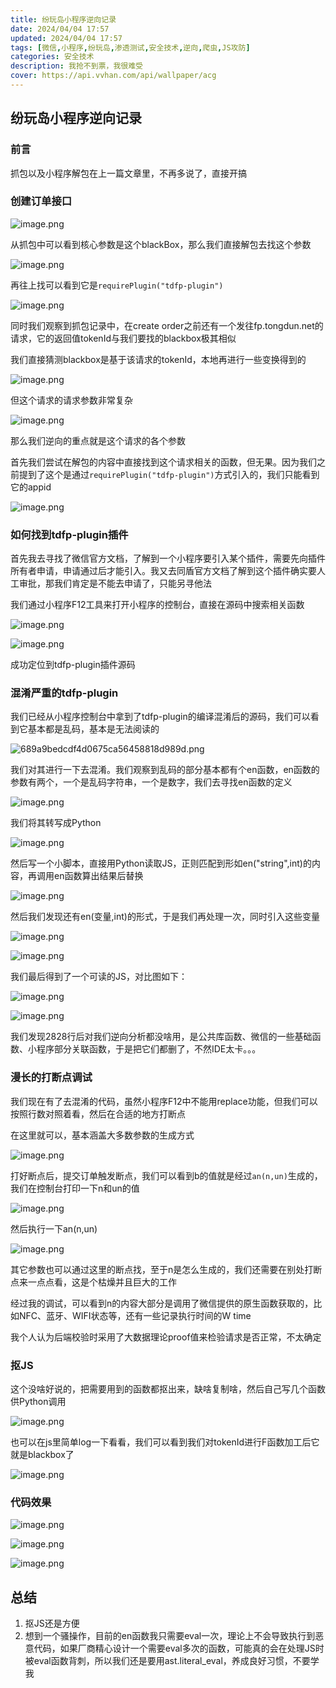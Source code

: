 ```yaml
---
title: 纷玩岛小程序逆向记录
date: 2024/04/04 17:57
updated: 2024/04/04 17:57
tags: [微信,小程序,纷玩岛,渗透测试,安全技术,逆向,爬虫,JS攻防]
categories: 安全技术
description: 我抢不到票，我很难受
cover: https://api.vvhan.com/api/wallpaper/acg
---
```


## 纷玩岛小程序逆向记录

### 前言

抓包以及小程序解包在上一篇文章里，不再多说了，直接开搞

### 创建订单接口

![image.png](https://s2.loli.net/2024/04/04/aMIEdRylXCr5jDp.png)

从抓包中可以看到核心参数是这个blackBox，那么我们直接解包去找这个参数

![image.png](https://s2.loli.net/2024/04/04/gyEAev6mLNH2sz4.png)

再往上找可以看到它是`requirePlugin("tdfp-plugin")`

![image.png](https://s2.loli.net/2024/04/04/iFzGpnPsA7gUvt2.png)

同时我们观察到抓包记录中，在create order之前还有一个发往fp.tongdun.net的请求，它的返回值tokenId与我们要找的blackbox极其相似

我们直接猜测blackbox是基于该请求的tokenId，本地再进行一些变换得到的

![image.png](https://s2.loli.net/2024/04/04/6CIYUzTx5ApSQrF.png)

但这个请求的请求参数非常复杂

![image.png](https://s2.loli.net/2024/04/04/FpPZE2RO3XGtjgu.png)

那么我们逆向的重点就是这个请求的各个参数

首先我们尝试在解包的内容中直接找到这个请求相关的函数，但无果。因为我们之前提到了这个是通过`requirePlugin("tdfp-plugin")`方式引入的，我们只能看到它的appid

![image.png](https://s2.loli.net/2024/04/04/oWx1j3eOiAHZ9Pf.png)

### 如何找到tdfp-plugin插件

首先我去寻找了微信官方文档，了解到一个小程序要引入某个插件，需要先向插件所有者申请，申请通过后才能引入。我又去同盾官方文档了解到这个插件确实要人工审批，那我们肯定是不能去申请了，只能另寻他法

我们通过小程序F12工具来打开小程序的控制台，直接在源码中搜索相关函数

![image.png](https://s2.loli.net/2024/04/04/vL4Ow7RWazUqsVQ.png)

![image.png](https://s2.loli.net/2024/04/04/Veqd9sWIjy2HfUl.png)

成功定位到tdfp-plugin插件源码




### 混淆严重的tdfp-plugin

我们已经从小程序控制台中拿到了tdfp-plugin的编译混淆后的源码，我们可以看到它基本都是乱码，基本是无法阅读的

![689a9bedcdf4d0675ca56458818d989d.png](https://s2.loli.net/2024/04/04/WwMr48sbKFRnl1x.png)

我们对其进行一下去混淆。我们观察到乱码的部分基本都有个en函数，en函数的参数有两个，一个是乱码字符串，一个是数字，我们去寻找en函数的定义

![image.png](https://s2.loli.net/2024/04/04/dUNyjmnHOe8I2uQ.png)

我们将其转写成Python

![image.png](https://s2.loli.net/2024/04/04/xmOMs3DElibWc8S.png)

然后写一个小脚本，直接用Python读取JS，正则匹配到形如en("string",int)的内容，再调用en函数算出结果后替换

![image.png](https://s2.loli.net/2024/04/04/JAWk4Njq5K8g61S.png)

然后我们发现还有en(变量,int)的形式，于是我们再处理一次，同时引入这些变量

![image.png](https://s2.loli.net/2024/04/04/ZB2khanKUFGsEl4.png)

![image.png](https://s2.loli.net/2024/04/04/cqW96vjpNeoORbV.png)

我们最后得到了一个可读的JS，对比图如下：

![image.png](https://s2.loli.net/2024/04/04/xlGWtz8mIroDZPA.png)

![image.png](https://s2.loli.net/2024/04/04/rLyR9xoi1zuHpK6.png)

我们发现2828行后对我们逆向分析都没啥用，是公共库函数、微信的一些基础函数、小程序部分关联函数，于是把它们都删了，不然IDE太卡。。。


### 漫长的打断点调试

我们现在有了去混淆的代码，虽然小程序F12中不能用replace功能，但我们可以按照行数对照着看，然后在合适的地方打断点

在这里就可以，基本涵盖大多数参数的生成方式

![image.png](https://s2.loli.net/2024/04/06/DI4HPlFsnfmw6y9.png)

打好断点后，提交订单触发断点，我们可以看到b的值就是经过`an(n,un)`生成的，我们在控制台打印一下n和un的值

![image.png](https://s2.loli.net/2024/04/04/pvH6CK3MEtDVbui.png)

然后执行一下an(n,un)

![image.png](https://s2.loli.net/2024/04/04/mdDfVCYHXlWMe9u.png)

其它参数也可以通过这里的断点找，至于n是怎么生成的，我们还需要在别处打断点来一点点看，这是个枯燥并且巨大的工作

经过我的调试，可以看到n的内容大部分是调用了微信提供的原生函数获取的，比如NFC、蓝牙、WIFI状态等，还有一些记录执行时间的W time

我个人认为后端校验时采用了大数据理论proof值来检验请求是否正常，不太确定


### 抠JS

这个没啥好说的，把需要用到的函数都抠出来，缺啥复制啥，然后自己写几个函数供Python调用

![image.png](https://s2.loli.net/2024/04/04/tepwFdsaAchJfnK.png)

也可以在js里简单log一下看看，我们可以看到我们对tokenId进行F函数加工后它就是blackbox了

![image.png](https://s2.loli.net/2024/04/04/7LCltVgaSnRvzJN.png)

### 代码效果

![image.png](https://s2.loli.net/2024/04/04/GvRYn4deAjgcQ9V.png)

![image.png](https://s2.loli.net/2024/04/04/j548o6YNTbH7ldQ.png)

![image.png](https://s2.loli.net/2024/04/04/gqBu7WnGbNe6vEV.png)



## 总结

1. 抠JS还是方便
2. 想到一个骚操作，目前的en函数我只需要eval一次，理论上不会导致执行到恶意代码，如果厂商精心设计一个需要eval多次的函数，可能真的会在处理JS时被eval函数背刺，所以我们还是要用ast.literal_eval，养成良好习惯，不要学我